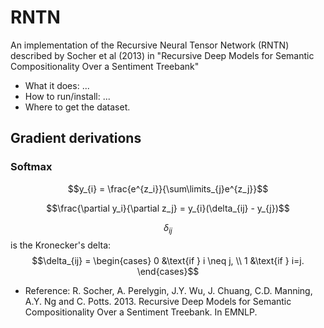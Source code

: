 # RNTN
An implementation of the Recursive Neural Tensor Network (RNTN) described by Socher et al (2013) in "Recursive Deep Models for Semantic Compositionality Over a Sentiment Treebank"

* What it does: ...
* How to run/install: ...
* Where to get the dataset.
## Gradient derivations

### Softmax
$$y_{i} = \frac{e^{z_i}}{\sum\limits_{j}e^{z_j}}$$

$$\frac{\partial y_i}{\partial z_j} = y_{i}(\delta_{ij} - y_{j})$$

$$\delta_{ij}$$ 
is the Kronecker's delta: 
$$\delta_{ij} = \begin{cases} 0 &\text{if } i \neq j,   \\ 1 &\text{if } i=j.   \end{cases}$$
  
  
* Reference: R. Socher, A. Perelygin, J.Y. Wu, J. Chuang, C.D. Manning, A.Y. Ng and C. Potts. 2013. Recursive Deep Models for Semantic Compositionality Over a Sentiment Treebank. In EMNLP.

